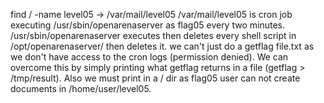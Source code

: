 find / -name level05 -> /var/mail/level05
/var/mail/level05 is cron job executing /usr/sbin/openarenaserver as flag05 every two minutes.
/usr/sbin/openarenaserver executes then deletes every shell script in /opt/openarenaserver/ then deletes it.
we can't just do a getflag file.txt as we don't have access to the cron logs (permission denied).
We can overcome this by simply printing what getflag returns in a file (getflag > /tmp/result).
Also we must print in a / dir as flag05 user can not create documents in /home/user/level05.
